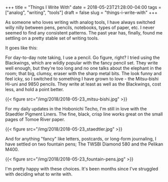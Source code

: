+++
title = "Things I Write With"
date = 2018-05-23T21:28:00-04:00
tags = ["analog", "writing", "tools"]
draft = false
slug = "things-i-write-with"
+++

As someone who loves writing with analog tools, I have always switched willy
nilly between pens, pencils, notebooks, types of paper, etc. I never seemed to
find any consistent patterns. The past year has, finally, found me settling on a
pretty stable set of writing tools.

It goes like this:

For day-to-day note taking, I use a pencil. Go figure, right? I tried using the
Blackwings, which are wildly popular with the fancy pencil set. They write well
enough, but they're too long and no one talks about the elephant in the room;
that big, clumsy, eraser with the sharp metal bits. The look funny and feel
icky, so I switched to something I have grown to love - the Mitsu-bishi Hi-uni
and 9850 pencils. They write at least as well as the Blackwings, cost less, and
hold a point better.

{{< figure src="/img/2018/2018-05-23_mitsu-bishi.jpg" >}}

For my daily updates in the Hobonichi Techo, I'm still in love with the Staedtler
Pigment Liners. The fine, black, crisp line works great on the small pages of
Tomoe River paper.

{{< figure src="/img/2018/2018-05-23_staedtler.jpg" >}}

And for anything "fancy" like letters, postcards, or long-form journaling, I have
settled on two fountain pens; The TWSBI Diamond 580 and the Pelikan M400.

{{< figure src="/img/2018/2018-05-23_fountain-pens.jpg" >}}

I'm pretty happy with these choices. It's been months since I've struggled with
deciding what to write with.

